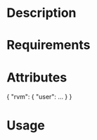 Description
===========

Requirements
============

Attributes
==========

{ "rvm": { "user": ... } }

Usage
=====

